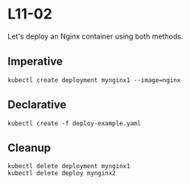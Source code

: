 # L11-02

Let's deploy an Nginx container using both methods.

## Imperative

    kubectl create deployment mynginx1 --image=nginx

## Declarative

    kubectl create -f deploy-example.yaml

## Cleanup

    kubectl delete deployment mynginx1
    kubectl delete deploy mynginx2